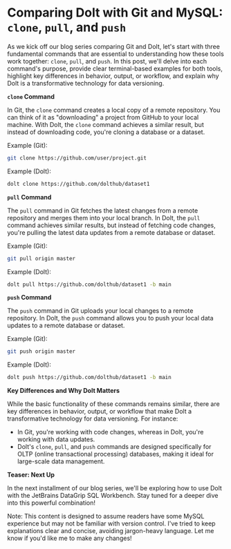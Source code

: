 # Comparing Dolt with Git and MySQL: `clone`, `pull`, and `push`

As we kick off our blog series comparing Git and Dolt, let's start with three fundamental commands that are essential to understanding how these tools work together: `clone`, `pull`, and `push`. In this post, we'll delve into each command's purpose, provide clear terminal-based examples for both tools, highlight key differences in behavior, output, or workflow, and explain why Dolt is a transformative technology for data versioning.

**`clone` Command**

In Git, the `clone` command creates a local copy of a remote repository. You can think of it as "downloading" a project from GitHub to your local machine. With Dolt, the `clone` command achieves a similar result, but instead of downloading code, you're cloning a database or a dataset.

Example (Git):
```bash
git clone https://github.com/user/project.git
```
Example (Dolt):
```bash
dolt clone https://github.com/dolthub/dataset1
```
**`pull` Command**

The `pull` command in Git fetches the latest changes from a remote repository and merges them into your local branch. In Dolt, the `pull` command achieves similar results, but instead of fetching code changes, you're pulling the latest data updates from a remote database or dataset.

Example (Git):
```bash
git pull origin master
```
Example (Dolt):
```bash
dolt pull https://github.com/dolthub/dataset1 -b main
```
**`push` Command**

The `push` command in Git uploads your local changes to a remote repository. In Dolt, the `push` command allows you to push your local data updates to a remote database or dataset.

Example (Git):
```bash
git push origin master
```
Example (Dolt):
```bash
dolt push https://github.com/dolthub/dataset1 -b main
```
**Key Differences and Why Dolt Matters**

While the basic functionality of these commands remains similar, there are key differences in behavior, output, or workflow that make Dolt a transformative technology for data versioning. For instance:

* In Git, you're working with code changes, whereas in Dolt, you're working with data updates.
* Dolt's `clone`, `pull`, and `push` commands are designed specifically for OLTP (online transactional processing) databases, making it ideal for large-scale data management.

**Teaser: Next Up**

In the next installment of our blog series, we'll be exploring how to use Dolt with the JetBrains DataGrip SQL Workbench. Stay tuned for a deeper dive into this powerful combination!

Note: This content is designed to assume readers have some MySQL experience but may not be familiar with version control. I've tried to keep explanations clear and concise, avoiding jargon-heavy language. Let me know if you'd like me to make any changes!